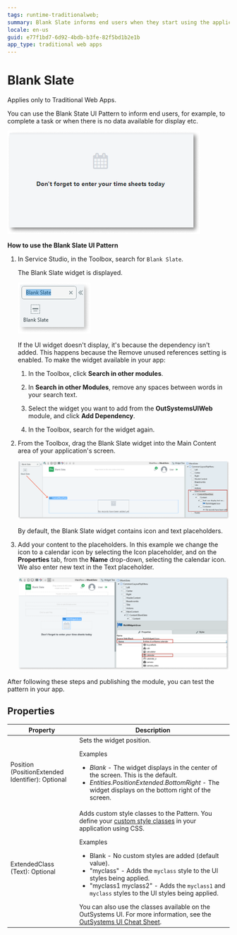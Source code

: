 ```yaml
---
tags: runtime-traditionalweb; 
summary: Blank Slate informs end users when they start using the application, complete a task or when there is no data available for display.
locale: en-us
guid: e77f1bd7-6d92-4bdb-b3fe-82f5bd1b2e1b
app_type: traditional web apps
---
```


# Blank Slate

<div class="info" markdown="1">

Applies only to Traditional Web Apps.

</div>

You can use the Blank State UI Pattern to inform end users, for example, to complete a task or when there is no data available for display etc.

![](<images/blankslate-1-ss.png>)

**How to use the Blank Slate UI Pattern**

1. In Service Studio, in the Toolbox, search for `Blank Slate`.

    The Blank Slate widget is displayed.

    ![](<images/blankslate-2-ss.png>)

    If the UI widget doesn't display, it's because the dependency isn't added. This happens because the Remove unused references setting is enabled. To make the widget available in your app:

    1. In the Toolbox, click **Search in other modules**.

    1. In **Search in other Modules**, remove any spaces between words in your search text.
    
    1. Select the widget you want to add from the **OutSystemsUIWeb** module, and click **Add Dependency**. 
    
    1. In the Toolbox, search for the widget again.

1. From the Toolbox, drag the Blank Slate widget into the Main Content area of your application's screen.

    ![](<images/blankslate-3-ss.png>)

    By default, the Blank Slate widget contains icon and text placeholders. 

1. Add your content to the placeholders. In this example we change the icon to a calendar icon by selecting the Icon placeholder, and on the **Properties** tab, from the **Name** drop-down, selecting the calendar icon. We also enter new text in the Text placeholder. 

    ![](<images/blankslate-4-ss.png>)

After following these steps and publishing the module, you can test the pattern in your app. 

## Properties

| **Property**                                     | **Description**                                                                                                                                                                                                                                                                                                                                                                                                                                                                                                                                                                                                      |
|--------------------------------------------------|----------------------------------------------------------------------------------------------------------------------------------------------------------------------------------------------------------------------------------------------------------------------------------------------------------------------------------------------------------------------------------------------------------------------------------------------------------------------------------------------------------------------------------------------------------------------------------------------------------------------|
| Position (PositionExtended Identifier): Optional | Sets the widget position. <p>Examples</p><ul><li>_Blank_ - The widget displays in the center of the screen. This is the default.</li><li>_Entities.PositionExtended.BottomRight_ - The widget displays on the bottom right of the screen. </li></ul>                                                                                                                                                                                                                                                                                                                                                                 |
| ExtendedClass (Text): Optional                   | Adds custom style classes to the Pattern. You define your [custom style classes](../../../look-feel/css.md) in your application using CSS.<p>Examples</p><ul><li>Blank - No custom styles are added (default value).</li><li>"myclass" - Adds the ``myclass`` style to the UI styles being applied.</li><li>"myclass1 myclass2" - Adds the ``myclass1`` and ``myclass`` styles to the UI styles being applied. </li></ul>You can also use the classes available on the OutSystems UI. For more information, see the [OutSystems UI Cheat Sheet](https://outsystemsui.outsystems.com/OutSystemsUIWebsite/CheatSheet). |
